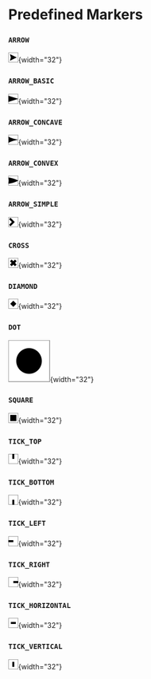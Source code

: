 # Predefined Markers

### `ARROW`

  ![Example](assets/ARROW.svg){width="32"}

### `ARROW_BASIC`

  ![Example](assets/ARROW_BASIC.svg){width="32"}

### `ARROW_CONCAVE`

  ![Example](assets/ARROW_CONCAVE.svg){width="32"}


### `ARROW_CONVEX`

  ![Example](assets/ARROW_CONVEX.svg){width="32"}

### `ARROW_SIMPLE`

  ![Example](assets/ARROW_SIMPLE.svg){width="32"}

### `CROSS`

  ![Example](assets/CROSS.svg){width="32"}

### `DIAMOND`

  ![Example](assets/DIAMOND.svg){width="32"}

### `DOT`

  ![Example](assets/DOT.svg){width="32"}

### `SQUARE`

  ![Example](assets/SQUARE.svg){width="32"}

### `TICK_TOP`

  ![Example](assets/TICK_TOP.svg){width="32"}

### `TICK_BOTTOM`

  ![Example](assets/TICK_BOTTOM.svg){width="32"}

### `TICK_LEFT`

  ![Example](assets/TICK_LEFT.svg){width="32"}

### `TICK_RIGHT`

  ![Example](assets/TICK_RIGHT.svg){width="32"}

### `TICK_HORIZONTAL`

  ![Example](assets/TICK_HORIZONTAL.svg){width="32"}

### `TICK_VERTICAL`

  ![Example](assets/TICK_VERTICAL.svg){width="32"}
